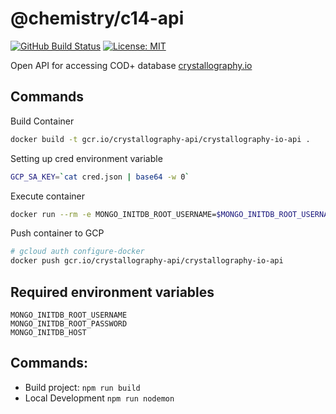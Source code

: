 # @chemistry/c14-api
[![GitHub Build Status](https://github.com/chemistry/crystallography-api/workflows/CI/badge.svg)](https://github.com/chemistry/crystallography-api/actions?query=workflow%3ACI)
[![License: MIT](https://img.shields.io/badge/License-MIT-gren.svg)](https://opensource.org/licenses/MIT)

Open API for accessing COD+ database [crystallography.io](https://crystallography.io/)
## Commands
Build Container
```bash
docker build -t gcr.io/crystallography-api/crystallography-io-api .
```

Setting up cred environment variable
```bash
GCP_SA_KEY=`cat cred.json | base64 -w 0`
```

Execute container
```bash
docker run --rm -e MONGO_INITDB_ROOT_USERNAME=$MONGO_INITDB_ROOT_USERNAME -e MONGO_INITDB_ROOT_PASSWORD=$MONGO_INITDB_ROOT_PASSWORD -e GCP_SA_KEY=$GCP_SA_KEY -e MONGO_INITDB_HOST=$MONGO_INITDB_HOST --name api gcr.io/crystallography-api/crystallography-io-api
```

Push container to GCP
```bash
# gcloud auth configure-docker
docker push gcr.io/crystallography-api/crystallography-io-api
```

## Required environment variables
    MONGO_INITDB_ROOT_USERNAME
    MONGO_INITDB_ROOT_PASSWORD
    MONGO_INITDB_HOST
## Commands:
  * Build project: `npm run build`
  * Local Development `npm run nodemon`
